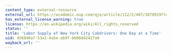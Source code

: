 ```yaml
---
content_type: external-resource
external_url: https://academic.oup.com/qje/article/112/2/407/1870919?login=true
has_external_license_warning: true
license: https://en.wikipedia.org/wiki/All_rights_reserved
status: ''
title: 'Labor Supply of New York City Cabdrivers: One Day at a Time'
uid: 456946a7-53a1-4a5e-ab9f-bb08d42427a9
wayback_url: ''
---
```

